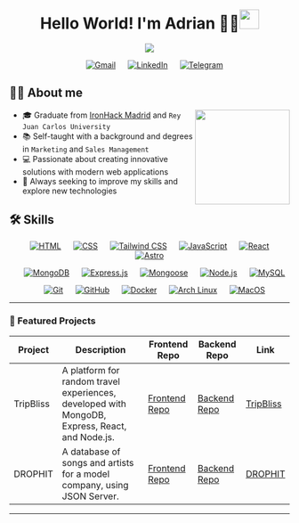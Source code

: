 <h1 align="center">Hello World! I'm Adrian 👨‍💻<img src="https://media.giphy.com/media/hvRJCLFzcasrR4ia7z/giphy.gif" width="35"></h1>
<p align="center">
  <a href="https://github.com/DenverCoder1/readme-typing-svg"><img src="https://readme-typing-svg.herokuapp.com?font=Time+New+Roman&color=%23FF0000&size=25&center=true&vCenter=true&width=600&height=100&lines=Full+Stack+Developer;from+Poland+based+in+Madrid;Focused+on+improving!🚀"></a>
</p>
<p align="center">
    &emsp;
	<a href="mailto:dev.sobota@gmail.com"><img src="https://img.shields.io/badge/Gmail-%23EA4335.svg?style=plastic&logo=gmail&logoColor=white" alt="Gmail"/></a>
    &emsp;
	<a href="https://www.linkedin.com/in/adriansobota"><img src="https://img.shields.io/badge/LinkedIn-%230A66C2.svg?style=plastic&logo=linkedin&logoColor=white" alt="LinkedIn"/></a>
    &emsp;
	<a href="https://t.me/Sobota"><img src="https://img.shields.io/badge/Telegram-%232CA5E0.svg?style=plastic&logo=telegram&logoColor=white" alt="Telegram"/></a>
</p>

## 🙋‍♂️ About me

<picture> <img align="right" src="https://www.freecodecamp.org/news/content/images/2020/02/brett-rambo-thumbs-up.gif" width=170px></picture>

- 🎓 Graduate from <a href="https://www.ironhack.com/">IronHack Madrid</a> and `Rey Juan Carlos University`
- 📚 Self-taught with a background and degrees in `Marketing` and `Sales Management`
- 💻 Passionate about creating innovative solutions with modern web applications
- 🔎 Always seeking to improve my skills and explore new technologies

## 🛠️ Skills
<p align="center"> 
  &emsp;
    <a href="https://developer.mozilla.org/en-US/docs/Web/HTML" target="_blank"><img alt="HTML" src="https://img.shields.io/badge/HTML5%20-%23E34F26.svg?style=plastic&logo=html5&logoColor=white"></a>
    &emsp;
  <a href="https://developer.mozilla.org/en-US/docs/Web/CSS" target="_blank"><img alt="CSS" src="https://img.shields.io/badge/CSS%20-%231572B6.svg?style=plastic&logo=css3&logoColor=white"></a>
    &emsp;
  <a href="https://tailwindcss.com/" target="_blank"><img alt="Tailwind CSS" src="https://img.shields.io/badge/Tailwind%20CSS-%2306B6D4.svg?style=plastic&logo=tailwindcss&logoColor=white"></a>
    &emsp;
  <a href="https://developer.mozilla.org/en-US/docs/Web/JavaScript" target="_blank"><img alt="JavaScript" src="https://img.shields.io/badge/JavaScript%20-%23F7DF1E.svg?style=plastic&logo=javascript&logoColor=black"></a>
    &emsp;
  <a href="https://reactjs.org/" target="_blank"><img alt="React" src="https://img.shields.io/badge/React-%2361DAFB.svg?style=plastic&logo=react&logoColor=black"></a>
    &emsp;
  <a href="https://astro.build/" target="_blank"><img alt="Astro" src="https://img.shields.io/badge/Astro-%2361DAFB.svg?style=plastic&logo=astro&logoColor=black"></a>
</p>

<p align="center"> 
  &emsp;
  <a href="https://www.mongodb.com/" target="_blank"><img alt="MongoDB" src="https://img.shields.io/badge/MongoDB-%2347A248.svg?style=plastic&logo=mongodb&logoColor=white"></a>
  &emsp;
  <a href="https://expressjs.com/" target="_blank"><img alt="Express.js" src="https://img.shields.io/badge/Express.js%20-%23404d59.svg?style=plastic&logo=express&logoColor=white"></a>
  &emsp;
  <a href="https://mongoosejs.com/" target="_blank"><img alt="Mongoose" src="https://img.shields.io/badge/Mongoose-%23880000.svg?style=plastic&logo=mongoose&logoColor=white"></a>
  &emsp;
  <a href="https://nodejs.org/" target="_blank"><img alt="Node.js" src="https://img.shields.io/badge/Node.js%20-%2343853D.svg?style=plastic&logo=node.js&logoColor=white"></a>
  &emsp;
  <a href="https://www.mysql.com/" target="_blank"><img alt="MySQL" src="https://img.shields.io/badge/MySQL-%234479A1.svg?style=plastic&logo=mysql&logoColor=white"></a>
</p>

<p align="center">
  &emsp;
    <a href="#"><img alt="Git" src="https://img.shields.io/badge/Git%20-%23F05033.svg?style=plastic&logo=git&logoColor=white"></a>
  &emsp;
    <a href="#"><img alt="GitHub" src="https://img.shields.io/badge/GitHub-%23181717.svg?style=plastic&logo=github&logoColor=white"></a>
  &emsp;
    <a href="#"><img alt="Docker" src="https://img.shields.io/badge/Docker-%232496ED.svg?style=plastic&logo=docker&logoColor=white"></a>
  &emsp;
    <a href="#"><img alt="Arch Linux" src="https://img.shields.io/badge/Arch%20Linux-1793D1?style=plastic&logo=arch-linux&logoColor=white"></a>
  &emsp;
    <a href="#"><img alt="MacOS" src="https://img.shields.io/badge/macOS-000000?style=plastic&logo=apple&logoColor=white"></a>
</p>

---

### 💼 Featured Projects

| Project   | Description                                                                                                                                      | Frontend Repo                                                                                                     | Backend Repo                                                                                                      | Link                        |
|------------|--------------------------------------------------------------------------------------------------------------------------------------------------|-------------------------------------------------------------------------------------------------------------------|-------------------------------------------------------------------------------------------------------------------|-------------------------------|
| TripBliss  | A platform for random travel experiences, developed with MongoDB, Express, React, and Node.js.                                                            | [Frontend Repo](https://github.com/CristinaColomoiets/random-experience-client)                                    | [Backend Repo](https://github.com/CristinaColomoiets/random-experience-server)                                    | [TripBliss](https://trip-bliss.netlify.app/) |
| DROPHIT    | A database of songs and artists for a model company, using JSON Server.                                                          | [Frontend Repo](https://github.com/ernohilarion/Project-Client)                                                   | [Backend Repo](https://github.com/ernohilarion/Project-Server)                                                    | [DROPHIT](https://drop-hit.netlify.app/)      |

---